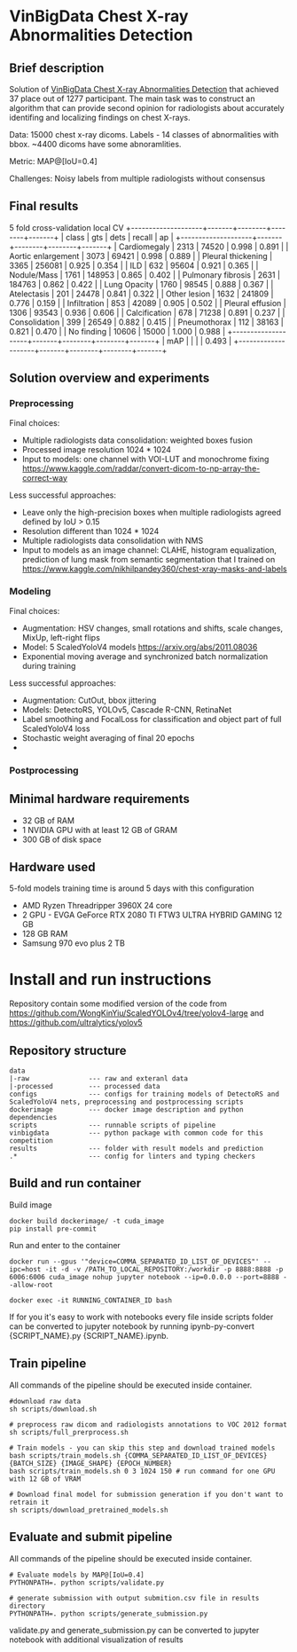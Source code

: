 # VinBigData Chest X-ray Abnormalities Detection

## Brief description
Solution of [VinBigData Chest X-ray Abnormalities Detection](https://www.kaggle.com/c/vinbigdata-chest-xray-abnormalities-detection/overview) that achieved 37 place out of 1277 participant. The main task was to construct an algorithm that can provide second opinion for radiologists about accurately identifing and localizing findings on chest X-rays.

Data: 15000 chest x-ray dicoms. Labels - 14 classes of abnormalities with bbox. ~4400 dicoms have some abnoramlities.

Metric: MAP@[IoU=0.4]

Challenges: Noisy labels from multiple radiologists without consensus


## Final results
5 fold cross-validation local CV
+--------------------+-------+--------+--------+-------+
| class              | gts   | dets   | recall | ap    |
+--------------------+-------+--------+--------+-------+
| Cardiomegaly       | 2313  | 74520  | 0.998  | 0.891 |
| Aortic enlargement | 3073  | 69421  | 0.998  | 0.889 |
| Pleural thickening | 3365  | 256081 | 0.925  | 0.354 |
| ILD                | 632   | 95604  | 0.921  | 0.365 |
| Nodule/Mass        | 1761  | 148953 | 0.865  | 0.402 |
| Pulmonary fibrosis | 2631  | 184763 | 0.862  | 0.422 |
| Lung Opacity       | 1760  | 98545  | 0.888  | 0.367 |
| Atelectasis        | 201   | 24478  | 0.841  | 0.322 |
| Other lesion       | 1632  | 241809 | 0.776  | 0.159 |
| Infiltration       | 853   | 42089  | 0.905  | 0.502 |
| Pleural effusion   | 1306  | 93543  | 0.936  | 0.606 |
| Calcification      | 678   | 71238  | 0.891  | 0.237 |
| Consolidation      | 399   | 26549  | 0.882  | 0.415 |
| Pneumothorax       | 112   | 38163  | 0.821  | 0.470 |
| No finding         | 10606 | 15000  | 1.000  | 0.988 |
+--------------------+-------+--------+--------+-------+
| mAP                |       |        |        | 0.493 |
+--------------------+-------+--------+--------+-------+


## Solution overview and experiments

### Preprocessing
Final choices:
- Multiple radiologists data consolidation: weighted boxes fusion
- Processed image resolution 1024 * 1024
- Input to models: one channel with VOI-LUT and monochrome fixing https://www.kaggle.com/raddar/convert-dicom-to-np-array-the-correct-way

Less successful approaches:
- Leave only the high-precision boxes when multiple radiologists agreed defined by IoU > 0.15
- Resolution different than 1024 * 1024
- Multiple radiologists data consolidation with NMS
- Input to models as an image channel: CLAHE, histogram equalization, prediction of lung mask from semantic segmentation that I trained on https://www.kaggle.com/nikhilpandey360/chest-xray-masks-and-labels


### Modeling
Final choices:
- Augmentation: HSV changes, small rotations and shifts, scale changes, MixUp, left-right flips
- Model: 5 ScaledYoloV4 models https://arxiv.org/abs/2011.08036
- Exponential moving average and synchronized batch normalization during training

Less successful approaches:
- Augmentation: CutOut, bbox jittering
- Models: DetectoRS, YOLOv5, Cascade R-CNN, RetinaNet
- Label smoothing and FocalLoss for classification and object part of full ScaledYoloV4 loss
- Stochastic weight averaging of final 20 epochs
- 

### Postprocessing


## Minimal hardware requirements
- 32 GB of RAM
- 1 NVIDIA GPU with at least 12 GB of GRAM
- 300 GB of disk space

## Hardware used
5-fold models training time is around 5 days with this configuration
- AMD Ryzen Threadripper 3960X 24 core
- 2 GPU - EVGA GeForce RTX 2080 TI FTW3 ULTRA HYBRID GAMING 12 GB
- 128 GB RAM
- Samsung 970 evo plus 2 TB


# Install and run instructions

Repository contain some modified version of the code from https://github.com/WongKinYiu/ScaledYOLOv4/tree/yolov4-large and https://github.com/ultralytics/yolov5 

## Repository structure

```text
data
|-raw               --- raw and exteranl data
|-processed         --- processed data
configs             --- configs for training models of DetectoRS and ScaledYoloV4 nets, preprocessing and postprocessing scripts
dockerimage         --- docker image description and python dependencies
scripts             --- runnable scripts of pipeline
vinbigdata          --- python package with common code for this competition
results             --- folder with result models and prediction
.*                  --- config for linters and typing checkers
```

## Build and run container

Build image
```
docker build dockerimage/ -t cuda_image
pip install pre-commit
```
Run and enter to the container
```
docker run --gpus '"device=COMMA_SEPARATED_ID_LIST_OF_DEVICES"' --ipc=host -it -d -v /PATH_TO_LOCAL_REPOSITORY:/workdir -p 8888:8888 -p 6006:6006 cuda_image nohup jupyter notebook --ip=0.0.0.0 --port=8888 --allow-root

docker exec -it RUNNING_CONTAINER_ID bash
```
If for you it's easy to work with notebooks every file inside scripts folder can be converted to jupyter notebook by running ipynb-py-convert {SCRIPT_NAME}.py {SCRIPT_NAME}.ipynb.

## Train pipeline
All commands of the pipeline should be executed inside container.
```
#download raw data
sh scripts/download.sh

# preprocess raw dicom and radiologists annotations to VOC 2012 format
sh scripts/full_prerprocess.sh

# Train models - you can skip this step and download trained models
bash scripts/train_models.sh {COMMA_SEPARATED_ID_LIST_OF_DEVICES} {BATCH_SIZE} {IMAGE_SHAPE} {EPOCH_NUMBER}
bash scripts/train_models.sh 0 3 1024 150 # run command for one GPU with 12 GB of VRAM

# Download final model for submission generation if you don't want to retrain it
sh scripts/download_pretrained_models.sh
```
## Evaluate and submit pipeline
All commands of the pipeline should be executed inside container.
```
# Evaluate models by MAP@[IoU=0.4]
PYTHONPATH=. python scripts/validate.py

# generate submission with output submition.csv file in results directory
PYTHONPATH=. python scripts/generate_submission.py
```
validate.py and generate_submission.py can be converted to jupyter notebook with additional visualization of results

